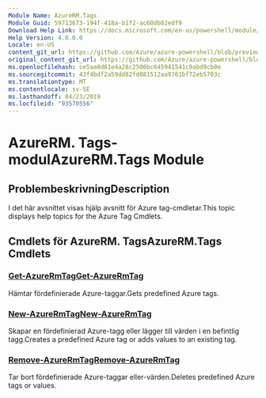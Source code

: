 ```yaml
---
Module Name: AzureRM.Tags
Module Guid: 59713673-194f-418a-b1f2-ac60db82edf9
Download Help Link: https://docs.microsoft.com/en-us/powershell/module/azurerm.tags
Help Version: 4.0.0.0
Locale: en-US
content_git_url: https://github.com/Azure/azure-powershell/blob/preview/src/ResourceManager/Tags/Commands.Tags/help/AzureRM.Tags.md
original_content_git_url: https://github.com/Azure/azure-powershell/blob/preview/src/ResourceManager/Tags/Commands.Tags/help/AzureRM.Tags.md
ms.openlocfilehash: ce5aa0d61e4a28c2508bc645941541c9abd9cb0e
ms.sourcegitcommit: 43f4bdf2a59dd82fd881512aa9761bf72eb5703c
ms.translationtype: MT
ms.contentlocale: sv-SE
ms.lasthandoff: 04/23/2019
ms.locfileid: "93570556"
---
```

# <span data-ttu-id="10d1b-101">AzureRM. Tags-modul</span><span class="sxs-lookup"><span data-stu-id="10d1b-101">AzureRM.Tags Module</span></span>
## <span data-ttu-id="10d1b-102">Problembeskrivning</span><span class="sxs-lookup"><span data-stu-id="10d1b-102">Description</span></span>
<span data-ttu-id="10d1b-103">I det här avsnittet visas hjälp avsnitt för Azure tag-cmdletar.</span><span class="sxs-lookup"><span data-stu-id="10d1b-103">This topic displays help topics for the Azure Tag Cmdlets.</span></span>

## <span data-ttu-id="10d1b-104">Cmdlets för AzureRM. Tags</span><span class="sxs-lookup"><span data-stu-id="10d1b-104">AzureRM.Tags Cmdlets</span></span>
### [<span data-ttu-id="10d1b-105">Get-AzureRmTag</span><span class="sxs-lookup"><span data-stu-id="10d1b-105">Get-AzureRmTag</span></span>](Get-AzureRmTag.md)
<span data-ttu-id="10d1b-106">Hämtar fördefinierade Azure-taggar.</span><span class="sxs-lookup"><span data-stu-id="10d1b-106">Gets predefined Azure tags.</span></span>

### [<span data-ttu-id="10d1b-107">New-AzureRmTag</span><span class="sxs-lookup"><span data-stu-id="10d1b-107">New-AzureRmTag</span></span>](New-AzureRmTag.md)
<span data-ttu-id="10d1b-108">Skapar en fördefinierad Azure-tagg eller lägger till värden i en befintlig tagg.</span><span class="sxs-lookup"><span data-stu-id="10d1b-108">Creates a predefined Azure tag or adds values to an existing tag.</span></span>

### [<span data-ttu-id="10d1b-109">Remove-AzureRmTag</span><span class="sxs-lookup"><span data-stu-id="10d1b-109">Remove-AzureRmTag</span></span>](Remove-AzureRmTag.md)
<span data-ttu-id="10d1b-110">Tar bort fördefinierade Azure-taggar eller-värden.</span><span class="sxs-lookup"><span data-stu-id="10d1b-110">Deletes predefined Azure tags or values.</span></span>

